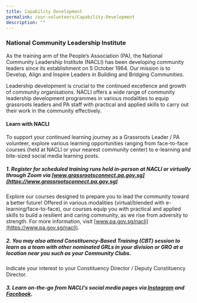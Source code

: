 ```yaml
---
title: Capability Development
permalink: /our-volunteers/Capability-Development
description: ""
---
```

### National Community Leadership Institute

As the training arm of the People’s Association (PA), the National Community Leadership Institute (NACLI) has been developing community leaders since its establishment on 5 October 1964. Our mission is to Develop, Align and Inspire Leaders in Building and Bridging Communities. 

Leadership development is crucial to the continued excellence and growth of community organisations. NACLI offers a wide range of community leadership development programmes in various modalities to equip grassroots leaders and PA staff with practical and applied skills to carry out their work in the community effectively. 

####  Learn with NACLI

To support your continued learning journey as a Grassroots Leader / PA volunteer, explore various learning opportunities ranging from face-to-face courses (held at NACLI or your nearest community center) to e-learning and bite-sized social media learning posts. 

##### 1.  Register for scheduled training runs held in-person at NACLI or virtually through Zoom via [www.grassrootsconnect.pa.gov.sg](https://www.grassrootsconnect.pa.gov.sg) 

Explore our courses designed to prepare you to lead the community toward a better future! Offered in various modalities (virtual/blended with e-learning/face-to-face), our courses equip you with practical and applied skills to build a resilient and caring community, as we rise from adversity to strength. For more information, visit [www.pa.gov.sg/nacli](https://www.pa.gov.sg/nacli).

##### 2. You may also attend Constituency-Based Training (CBT) session to learn as a team with other nominated GRLs in your division or GRO at a location near you such as your Community Clubs.  

Indicate your interest to your Constituency Director / Deputy Constituency Director.

##### 3. Learn on-the-go from NACLI’s social media pages via [Instagram](https://www.instagram.com/nacli) and [Facebook](https://www.facebook.com/naclisg).